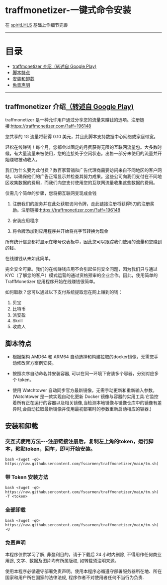 # traffmonetizer-一键式命令安装

在 [spiritLHLS](https://github.com/spiritLHLS/traffmonetizer-one-click-command-installation) 基础上作细节完善

* * *

# 目录

- [traffmonetizer 介绍（转述自 Google Play)](README.md#traffmonetizer-介绍转述自-google-play)
- [脚本特点](README.md#脚本特点)
- [安装和卸载](README.md#)
- [免责声明](README.md#免责声明)

* * *

## traffmonetizer 介绍[（转述自 Google Play)](https://play.google.com/store/apps/details?id=com.traffmonetizer.client)

traffmonetizer 是一种允许用户通过分享您的流量来赚钱的选项。注册链接:https://traffmonetizer.com/?aff=196148

您共享的 1G 流量将获得 0.10 美元，并且此脚本支持数据中心网络或家庭带宽。

轻松在线赚钱！每个月，您都会以固定的月费获得无限的互联网流量包。大多数时候，有大量流量未被使用，您的连接处于空闲状态。出售一部分未使用的流量并开始赚取被动收入。

我们为什么要为此付费？数百家营销和广告代理商需要访问来自不同地区的客户网站，以确保他们的广告正常显示并检查其努力成果。这些公司向我们支付在不同地区收集数据的费用，而我们向您支付使用您的互联网流量收集这些数据的费用。

仅需几个简单的步骤，您将把互联网变现成金钱

1. 注册我们的服务并在此处获取访问令牌，走此链接注册将获得5刀的注册奖励。注册链接:https://traffmonetizer.com/?aff=196148

2. 安装应用程序

3. 将令牌添加到应用程序并开始将兆字节转换为现金

所有统计信息都将显示在帐号仪表板中，因此您可以跟踪我们使用的流量和您赚到的钱。

在线赚钱从未如此简单。

完全安全可靠。我们的在线赚钱应用不会引起任何安全问题，因为我们只与通过 KYC（了解您的客户）模式运营的通过资格预审的企业合作。因此，使用简单的 TraffMonetizer 应用程序开始在线赚钱很简单。

如何取款？您可以通过以下支付系统提取您在网上赚到的钱：

1. 贝宝
2. 比特币
3. 派安盈
4. Skrill
5. 收款人

## 脚本特点

* 根据架构 AMD64 和 ARM64 自动选择和构建拉取的docker镜像，无需您手动修改官方案例安装。

* 按照次序自动命名并安装容器, 可以在同一环境下安装多个容器，分别对应多个 token。

* 使用 Watchtower 自动同步官方最新镜像，无需手动更新和重新输入参数。(Watchtower 是一款实现自动化更新 Docker 镜像与容器的实用工具.它监控着所有正在运行的容器以及相关镜像,当检测本地镜像与镜像仓库中的镜像有差异时,会自动拉取最新镜像并使用最初部署时的参数重新启动相应的容器.)

## 安装和卸载

### 交互式使用方法---注册链接注册后，复制左上角的token，运行脚本，粘贴token，回车，即可开始安装。

```shell
bash <(wget -qO- https://raw.githubusercontent.com/fscarmen/traffmonetizer/main/tm.sh)
```

### 带 Token 安装方法

```shell
bash <(wget -qO- https://raw.githubusercontent.com/fscarmen/traffmonetizer/main/tm.sh) -T <token>
```

### 全部卸载

```shell
bash <(wget -qO- https://raw.githubusercontent.com/fscarmen/traffmonetizer/main/tm.sh) -U
```

### 免责声明

本程序仅供学习了解, 非盈利目的，请于下载后 24 小时内删除, 不得用作任何商业用途, 文字、数据及图片均有所属版权, 如转载须注明来源。

使用本程序必循遵守部署免责声明。使用本程序必循遵守部署服务器所在地、所在国家和用户所在国家的法律法规, 程序作者不对使用者任何不当行为负责.
